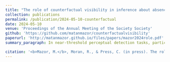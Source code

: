 ```yaml
---
title: "The role of counterfactual visibility in inference about absence"
collection: publications
permalink: /publication/2024-05-10-counterfactual
date: 2024-05-10
venue: 'Proceedings of the Annual Meeting of the Society Society'
github: 'https://github.com/matanmazor/counterfactualvisibility'
paperurl: 'http://matanmazor.github.io/files/papers/mazor2024role.pdf'
summary_paragraph: In near-threshold perceptual detection tasks, participants decide whether a faint stimulus is <i>present</i> or <i>absent</i>. Current computational models describe the decision process underlying detection decisions as symmetric, as if participants decide that a stimulus is presence once they it is sufficiently visible, and decide that it absent once its absence is sufficiently visible. Here, together with [Rani](https://www.qmul.ac.uk/sbbs/staff/rani-moran.html) and [Clare](https://profiles.ucl.ac.uk/6628-clare-press), we use an occlusion manipulation to show that this description is wrong: the process is fundamentally asymmetric. Decisions about presence depend on the visibility of stimuli, but decisions about absence depend not on the visibility of their absence, but on counterfactual visibility: beliefs about the visibility of stimuli that are not in fact there.

citation: '<b>Mazor, M.</b>, Moran, R., & Press, C. (in press). The role of counterfactual visibility in inference about absence. <i>Proceedings of the Annual Meeting of the Society Society</i>'
---
```

